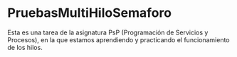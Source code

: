 # PruebasMultiHiloSemaforo

Esta es una tarea de la asignatura PsP (Programación de Servicios y Procesos), en la que estamos aprendiendo y practicando el funcionamiento de los hilos.

